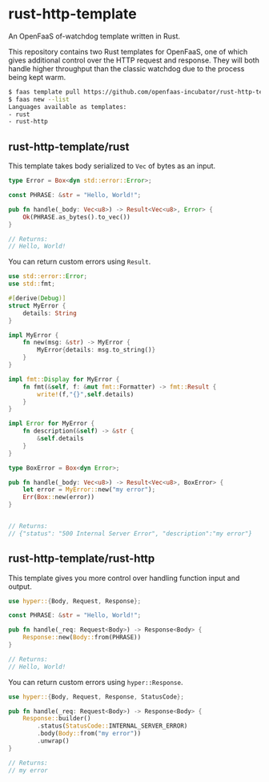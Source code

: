 # rust-http-template

An OpenFaaS of-watchdog template written in Rust.

This repository contains two Rust templates for OpenFaaS, one of which gives additional control over the HTTP request and response. They will both handle higher throughput than the classic watchdog due to the process being kept warm.

```sh
$ faas template pull https://github.com/openfaas-incubator/rust-http-template
$ faas new --list
Languages available as templates:
- rust
- rust-http
```

## rust-http-template/rust

This template takes body serialized to `Vec` of bytes as an input.

```Rust
type Error = Box<dyn std::error::Error>;

const PHRASE: &str = "Hello, World!";

pub fn handle(_body: Vec<u8>) -> Result<Vec<u8>, Error> {
    Ok(PHRASE.as_bytes().to_vec())
}

// Returns:
// Hello, World!
```

You can return custom errors using `Result`.

```Rust
use std::error::Error;
use std::fmt;

#[derive(Debug)]
struct MyError {
    details: String
}

impl MyError {
    fn new(msg: &str) -> MyError {
        MyError{details: msg.to_string()}
    }
}

impl fmt::Display for MyError {
    fn fmt(&self, f: &mut fmt::Formatter) -> fmt::Result {
        write!(f,"{}",self.details)
    }
}

impl Error for MyError {
    fn description(&self) -> &str {
        &self.details
    }
}

type BoxError = Box<dyn Error>;

pub fn handle(_body: Vec<u8>) -> Result<Vec<u8>, BoxError> {
    let error = MyError::new("my error");
    Err(Box::new(error))
}


// Returns:
// {"status": "500 Internal Server Error", "description":"my error"}
```

## rust-http-template/rust-http

This template gives you more control over handling function input and output.

```Rust
use hyper::{Body, Request, Response};

const PHRASE: &str = "Hello, World!";

pub fn handle(_req: Request<Body>) -> Response<Body> {
    Response::new(Body::from(PHRASE))
}

// Returns:
// Hello, World!
```

You can return custom errors using `hyper::Response`.

```Rust
use hyper::{Body, Request, Response, StatusCode};

pub fn handle(_req: Request<Body>) -> Response<Body> {
    Response::builder()
        .status(StatusCode::INTERNAL_SERVER_ERROR)
        .body(Body::from("my error"))
        .unwrap()
}

// Returns:
// my error
```
